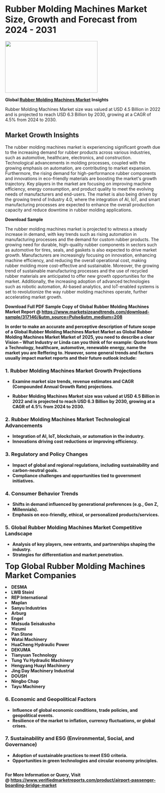 <H1>Rubber Molding Machines Market Size, Growth and Forecast from 2024 - 2031</H1><img class="aligncenter size-medium wp-image-584254" src="https://thirdeyenews.in/wp-content/uploads/2024/09/Global-Market-Research-300x168.jpeg" alt="" width="300" height="168" /><p><strong>Global&nbsp;<a href="https://www.marketsizeandtrends.com/download-sample/317146/&amp;utm_source=Pulse&amp;utm_medium=208">Rubber Molding Machines Market</a> Insights</strong></p><p>Rubber Molding Machines Market size was valued at USD 4.5 Billion in 2022 and is projected to reach USD 6.3 Billion by 2030, growing at a CAGR of 4.5% from 2024 to 2030.</p><p><h2>Market Growth Insights</h2> <p>The rubber molding machines market is experiencing significant growth due to the increasing demand for rubber products across various industries, such as automotive, healthcare, electronics, and construction. Technological advancements in molding processes, coupled with the growing emphasis on automation, are contributing to market expansion. Furthermore, the rising demand for high-performance rubber components and innovations in eco-friendly materials are boosting the market's growth trajectory. Key players in the market are focusing on improving machine efficiency, energy consumption, and product quality to meet the evolving needs of manufacturers and end-users. The market is also being driven by the growing trend of Industry 4.0, where the integration of AI, IoT, and smart manufacturing processes are expected to enhance the overall production capacity and reduce downtime in rubber molding applications.</p> <p><strong>Download Sample</strong></p> <p>The rubber molding machines market is projected to witness a steady increase in demand, with key trends such as rising automation in manufacturing processes and the demand for custom rubber products. The growing need for durable, high-quality rubber components in sectors such as automotive for tires, seals, and gaskets is also expected to drive market growth. Manufacturers are increasingly focusing on innovation, enhancing machine efficiency, and reducing the overall operational cost, making rubber molding more cost-effective and sustainable. Moreover, the growing trend of sustainable manufacturing processes and the use of recycled rubber materials are anticipated to offer new growth opportunities for the market. Additionally, the increasing adoption of advanced technologies such as robotic automation, AI-based analytics, and IoT-enabled systems is set to revolutionize the way rubber molding machines operate, further accelerating market growth.</p> <p><strong></p><p><span class=""><strong>Download Full PDF Sample Copy of Global Rubber Molding Machines Market Report</strong> @ <a href="https://www.marketsizeandtrends.com/download-sample/317146/&amp;utm_source=Pulse&amp;utm_medium=208" target="_blank">https://www.marketsizeandtrends.com/download-sample/317146/&amp;utm_source=Pulse&amp;utm_medium=208</a></span></p><p>In order to make an accurate and perceptive description of future scope of a Global&nbsp;Rubber Molding Machines Market Market as Global&nbsp;Rubber Molding Machines Market Market of 2025, you need to describe a clear Vision &ndash; What Industry or Linda can you think of for example: Quote from a Technology, healthcare, automotive, renewable energy, name the market you are Reffering to. However, some general trends and factors usually impact market reports and their future outlook include:</p><h3>1.&nbsp;<strong>Rubber Molding Machines Market Growth Projections</strong></h3><ul><li>Examine market size trends, revenue estimates and CAGR (Compounded Annual Growth Rate) projections.</li><li><p>Rubber Molding Machines Market size was valued at USD 4.5 Billion in 2022 and is projected to reach USD 6.3 Billion by 2030, growing at a CAGR of 4.5% from 2024 to 2030.</p></li></ul><h3>2.&nbsp;<strong>Rubber Molding Machines Market Technological Advancements</strong></h3><ul><li>Integration of AI, IoT, blockchain, or automation in the industry.</li><li>Innovations driving cost reductions or improving efficiency.</li></ul><h3>3.&nbsp;<strong>Regulatory and Policy Changes</strong></h3><ul><li>Impact of global and regional regulations, including sustainability and carbon-neutral goals.</li><li>Compliance challenges and opportunities tied to government initiatives.</li></ul><h3>4.&nbsp;<strong>Consumer Behavior Trends</strong></h3><ul><li>Shifts in demand influenced by generational preferences (e.g., Gen Z, Millennials).</li><li>Emphasis on eco-friendly, ethical, or personalized products/services.</li></ul><h3>5.&nbsp;<strong>Global Rubber Molding Machines Market Competitive Landscape</strong></h3><ul><li>Analysis of key players, new entrants, and partnerships shaping the industry.</li><li>Strategies for differentiation and market penetration.</li></ul><p data-pm-slice="1 1 []"><span style="color: inherit; font-family: inherit; font-size: 25px;">Top Global Rubber Molding Machines Market Companies</span></p><div class="" data-test-id=""><p><li>DESMA</li><li> LWB Steinl</li><li> REP International</li><li> Maplan</li><li> Sanyu Industries</li><li> Arburg</li><li> Engel</li><li> Matsuda Seisakusho</li><li> Yizumi</li><li> Pan Stone</li><li> Watai Machinery</li><li> HuaCheng Hydraulic Power</li><li> DEKUMA</li><li> Tianyuan Technology</li><li> Tung Yu Hydraulic Machinery</li><li> Hengyang Huayi Machinery</li><li> Jing Day Machinery Industrial</li><li> DOUSH</li><li> Ningbo Chap</li><li> Tayu Machinery</li></p></div><h3>6.&nbsp;<strong>Economic and Geopolitical Factors</strong></h3><ul><li>Influence of global economic conditions, trade policies, and geopolitical events.</li><li>Resilience of the market to inflation, currency fluctuations, or global crises.</li></ul><h3>7.&nbsp;<strong>Sustainability and ESG (Environmental, Social, and Governance)</strong></h3><ul><li>Adoption of sustainable practices to meet ESG criteria.</li><li>Opportunities in green technologies and circular economy principles.</li></ul><h2><strong style="font-size: 14px;">For More Information or Query, Visit @&nbsp;</strong><a style="background-color: #ffffff; font-size: 14px;" href="https://www.marketsizeandtrends.com/report/rubber-molding-machines-market/" target="_blank">https://www.verifiedmarketreports.com/product/airport-passenger-boarding-bridge-market</a></h2>
